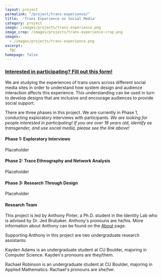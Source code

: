 ```yaml
---
layout: project
permalink: "/project/trans-experience/"
title:  'Trans Experience on Social Media'
category: project
image: /images/projects/trans-experience.png
image_crop: /images/projects/trans-experience-crop.png
images:
  - /images/projects/trans-experience.png
excerpt:
  TBC
homepage: false
---
```


### [Interested in participating? Fill out this form!](https://goo.gl/forms/JovmT22iTUPElgWE3)

We are studying the experiences of trans users across different social media sites in order to understand how system design and audience interaction affects this experience. This understanding can be used in turn to develop designs that are inclusive and encourage audiences to provide social support.

There are three phases in this project. We are currently in Phase 1, conducting exploratory interviews with participants. *We are looking for people interested in participating! If you are over 18 years old, identify as transgender, and use social media, please see the link above!*

#### Phase 1: Exploratory Interviews

Placeholder

#### Phase 2: Trace Ethnography and Network Analysis

Placeholder

#### Phase 3: Research Through Design

Placeholder

#### Research Team

This project is led by Anthony Pinter, a Ph.D. student in the Identity Lab who is advised by Dr. Jed Brubaker. Anthony's pronouns are he/his. More information about Anthony can be found on the [About](http://cmci.colorado.edu/idlab/about/) page.

Supporting Anthony in this project are two undergraduate research assistants:

Kayden Adams is an undergraduate student at CU Boulder, majoring in Computer Science. Kayden's pronouns are they/them.

Rachael Robinson is an undergraduate student at CU Boulder, majoring in Applied Mathematics. Rachael's pronouns are she/her.
